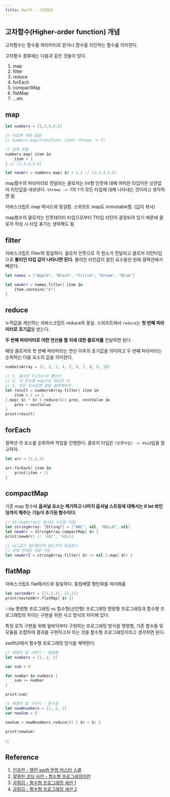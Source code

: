 ```yaml
---
title: Swift - 고차함수
---
```


## 고차함수(Higher-order function) 개념

고차함수는 함수를 파라미터로 받거나 함수를 리턴하는 함수를 의미한다.

고차함수 종류에는 다음과 같은 것들이 있다.

1. map
2. filter
3. reduce
4. forEach
5. compactMap
6. flatMap
7. ...etc

## map

```swift
let numbers = [1,2,3,4,5]

// 타입에 대한 설명
// numbers.map(transform: (Int) throws -> T)

// 실제 호출
numbers.map{ item in
    item + 1
} // [2,3,4,5,6]

let newArr = numbers.map{ $0 + 1 } // [2,3,4,5,6]
```

map함수의 파라미터로 전달되는 클로저는 Int형 인풋에 대해 어떠한 타입이든 상관없이 리턴값을 내보낸다. `throws -> T`의 `T`가 모든 타입에 대해 나타내는 것이라고 생각하면 됨

자바스크립트 map 메서드와 동일함. 스위프트 map도 immutable함. (값이 복사)

map함수의 클로저는 인풋데이터 타입으로부터 T타입 리턴이 결정되어 있기 때문에 클로저 작성 시 타입 표기는 생략해도 됨

## filter

자바스크립트 filter와 동일하다. 클로저 인풋으로 각 원소가 전달되고 클로저 리턴타입으로 **불리언 타입 값이 나타나면 된다.** 불리언 리턴값이 참인 요소들만 원래 컬렉션에서 빼온다.

```swift
let names = ["Apple", "Black", "Circle", "Dream", "Blue"]

let newArr = names.filter{ item in
    item.contains("A")
}
```

## reduce

누적값을 계산하는 자바스크립트 reduce와 동일. 스위프트에서 `reduce`는 **첫 번째 파라미터로 초기값**을 받는다.

**두 번째 파라미터로 어떤 연산을 할 지에 대한 클로저를** 전달하면 된다.

해당 클로저의 첫 번째 파라미터는 연산 이후의 초기값을 의미하고 두 번째 파라미터는 순회하는 다음 요소의 값을 의미한다.

```swift
numbersArray = [1, 2, 3, 4, 5, 6, 7, 8, 9, 10]

// 1. 홀수만 filter로 뽑아서
// 2. 각 원소를 map으로 제곱한 뒤
// 3. 모든 요소값의 합을 출력해보자
let result = numbersArray.filter{ item in
    item % 2 == 1
}.map{ $0 * $0 }.reduce(0){ prev, nextValue in
    prev + nextValue
}
print(result)
```

## forEach

컬렉션 각 요소를 순회하며 작업을 진행한다. 클로저 타입은 `(인풋타입) -> Void`임을 참고하자.

```swift
let arr = [1,2,3]

arr.forEach{ item in
    print(item + 1)
}
```

## compactMap

기존 map 함수에 **옵셔널 요소는 제거하고 나머지 옵셔널 스트링에 대해서는 if let 바인딩까지 해주는 기능이 추가된 함수이다.**

```swift
// stringArray는 옵셔널 스트링 타입
let stringArray: [String?] = ["ABC", nil, "HELLO", nil]
let newArr = stringArray.compactMap{ $0 }
print(newArr) // "ABC", "HELLO

// nil값은 필터링되어 없는것이 확실하니
// 강제 언래핑 적용 가능
let newArr2 = stringArray.filter{ $0 != nil }.map{ $0! }
```

## flatMap

자바스크립트 flat메서드와 동일하다. 중첩배열 평탄화를 처리해줌

```swift
let nestedArr = [[1,2,3], [1,2]]
print(nestedArr.flatMap{ $0 })
```

:::tip 명령형 프로그래밍 vs 함수형(선언형) 프로그래밍
명령형 프로그래밍과 함수형 프로그래밍의 차이는 구현을 위한 사고 방식의 차이에 있다.

특정 로직 구현을 위해 밑바닥부터 구현하는 프로그래밍 방식을 명령형, 기존 함수들 및 모듈을 조합하여 결과를 구현하고자 하는 것을 함수형 프로그래밍이라고 생각하면 된다.

swiftUI에서 함수형 프로그래밍 방식을 채택한다.

```swift
// 배열의 합 구하기 - 명령형
let numbers = [1, 2, 3]

var sum = 0

for number in numbers {
    sum += number
}

print(sum)

// 배열의 합 구하기 - 함수형
let newNnumbers = [1, 2, 3]
var newSum = 0

newSum = newNnumbers.reduce(0) { $0 + $1 }

print(newSum)
```

:::

## Reference

1. [인프런 - 앨런 swift 문법 마스터 스쿨](https://www.inflearn.com/course/%EC%8A%A4%EC%9C%84%ED%94%84%ED%8A%B8-%EB%AC%B8%EB%B2%95-%EB%A7%88%EC%8A%A4%ED%84%B0-%EC%8A%A4%EC%BF%A8/dashboard)
2. [얄팍한 코딩 사전 - 함수형 프로그래밍이란](https://youtu.be/jVG5jvOzu9Y)
3. [곰튀김 - 함수형 프로그래밍 세션 1](https://www.youtube.com/watch?v=HZkqMiwT-5A)
4. [곰튀김 - 함수형 프로그래밍 세션 2](https://www.youtube.com/watch?v=cXi_CmZuBgg)
